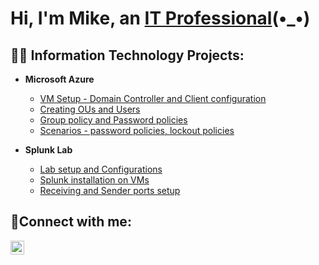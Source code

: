 <h1>Hi, I'm Mike, an <a href="https://linkedin.com/in/mikegahigana">IT Professional</a>(•_•)</h1>

<h2>👨‍💻 Information Technology Projects:</h2>

- <b>Microsoft Azure</b>
  - [VM Setup - Domain Controller and Client configuration](https://github.com/Mikegah24/lab-setup)
  - [Creating OUs and Users](https://github.com/Mikegah24/User-Creation)
  - [Group policy and Password policies](https://github.com/Mikegah24/Group-policy)
  - [Scenarios - password policies, lockout policies ](https://github.com/Mikegah24/ad-scenarios)

- <b>Splunk Lab</b>  
  - [Lab setup and Configurations](https://github.com/Mikegah24/Splunk-Lab)
  - [Splunk installation on VMs](https://github.com/Mikegah24/Splunk-Lab)
  - [Receiving and Sender ports setup](https://github.com/Mikegah24/Splunk-Lab)
 
<h2>🤳Connect with me:</h2>


[<img align="left" alt="Mike | LinkedIn" width="22px" src="https://cdn.jsdelivr.net/npm/simple-icons@v3/icons/linkedin.svg" />][linkedin]



[linkedin]: https://linkedin.com/in/mikegahigana
